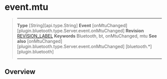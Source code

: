 # event.mtu

> --------------------- ------------------------------------------------------------------------------------------
> __Type__              [String][api.type.String]
> __Event__             [onMtuChanged][plugin.bluetooth.type.Server.event.onMtuChanged]
> __Revision__          [REVISION_LABEL](REVISION_URL)
> __Keywords__          Bluetooth, bt, onMtuChanged, mtu
> __See also__          [onMtuChanged][plugin.bluetooth.type.Server.event.onMtuChanged]
>						[bluetooth.*][plugin.bluetooth]
> --------------------- ------------------------------------------------------------------------------------------

## Overview